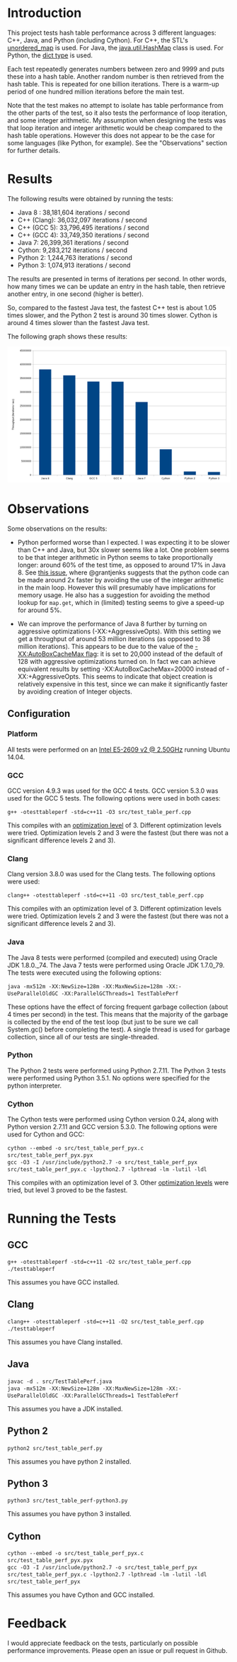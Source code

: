 # Introduction

This project tests hash table performance across 3 different languages: C++, Java, and Python (including Cython). For C++, the STL's
[unordered_map](http://www.cplusplus.com/reference/unordered_map/unordered_map/) is used. For Java, the
[java.util.HashMap](https://docs.oracle.com/javase/8/docs/api/java/util/HashMap.html) class is used. For Python, the
[dict type](https://docs.python.org/2/library/stdtypes.html#mapping-types-dict) is used.

Each test repeatedly generates numbers between zero and 9999 and puts these into a hash table. Another random number is then retrieved from
the hash table. This is repeated for one billion iterations. There is a warm-up period of one hundred million iterations before the main test.

Note that the test makes no attempt to isolate has table performance from the other parts of the test, so it also tests the performance
of loop iteration, and some integer arithmetic. My assumption when designing the tests was that loop iteration and integer arithmetic would
be cheap compared to the hash table operations. However this does not appear to be the case for some languages (like Python, for example). See
the "Observations" section for further details.

# Results

The following results were obtained by running the tests:

 * Java 8 : 38,181,604 iterations / second
 * C++ (Clang): 36,032,097 iterations / second
 * C++ (GCC 5): 33,796,495 iterations / second
 * C++ (GCC 4): 33,749,350 iterations / second
 * Java 7: 26,399,361 iterations / second
 * Cython: 9,283,212 iterations / second
 * Python 2: 1,244,763 iterations / second
 * Python 3: 1,074,913 iterations / second

The results are presented in terms of iterations per second. In other words, how many times we can be update an entry in the hash table, then retrieve
another entry, in one second (higher is better).

So, compared to the fastest Java test, the fastest C++ test is about 1.05 times slower, and the Python 2 test is around 30 times slower. Cython
is around 4 times slower than the fastest Java test.

The following graph shows these results:

![Performance Graph](performancegraph.png "Performance Graph")

# Observations

Some observations on the results:

 * Python performed worse than I expected. I was expecting it to be slower than C++ and Java, but 30x slower seems like a lot.
 One problem seems to be that integer arithmetic in Python seems to take proportionally longer: around 60% of the test time, as opposed to around
 17% in Java 8. See [this issue](https://github.com/nfergu/hashtableperf/issues/1), where @grantjenks suggests that the python code can be made
 around 2x faster by avoiding the use of the integer arithmetic in the main loop. However this will presumably have implications for memory usage.
 He also has a suggestion for avoiding the method lookup for `map.get`, which in (limited) testing seems to give a speed-up for around 5%.

 * We can improve the performance of Java 8 further by turning on aggressive optimizations (-XX:+AggressiveOpts).
 With this setting we get a throughput of around 53 million iterations (as opposed to 38 million iterations). This appears
 to be due to the value of the [-XX:AutoBoxCacheMax flag](http://grepcode.com/file/repository.grepcode.com/java/root/jdk/openjdk/7-b147/java/lang/Integer.java#584):
 it is set to 20,000 instead of the default of 128 with aggressive optimizations turned on. In fact we can achieve equivalent results by
 setting -XX:AutoBoxCacheMax=20000 instead of -XX:+AggressiveOpts. This seems to indicate that object creation is relatively expensive in this test,
 since we can make it significantly faster by avoiding creation of Integer objects.

## Configuration

### Platform

All tests were performed on an [Intel E5-2609 v2 @ 2.50GHz](http://ark.intel.com/products/75787/Intel-Xeon-Processor-E5-2609-v2-10M-Cache-2_50-GHz)
running Ubuntu 14.04.

### GCC

GCC version 4.9.3 was used for the GCC 4 tests. GCC version 5.3.0 was used for the GCC 5 tests. The following options were used in both cases:

```
g++ -otesttableperf -std=c++11 -O3 src/test_table_perf.cpp
```

This compiles with an [optimization level](https://gcc.gnu.org/onlinedocs/gcc/Optimize-Options.html) of 3.
Different optimization levels were tried. Optimization levels 2 and 3 were the fastest (but there was not a significant difference levels 2 and 3).

### Clang

Clang version 3.8.0 was used for the Clang tests. The following options were used:

```
clang++ -otesttableperf -std=c++11 -O3 src/test_table_perf.cpp
```

This compiles with an optimization level of 3.
Different optimization levels were tried. Optimization levels 2 and 3 were the fastest (but there was not a significant difference levels 2 and 3).

### Java

The Java 8 tests were performed (compiled and executed) using Oracle JDK 1.8.0._74. The Java 7 tests were performed using Oracle JDK 1.7.0_79.
The tests were executed using the following options:

```
java -mx512m -XX:NewSize=128m -XX:MaxNewSize=128m -XX:-UseParallelOldGC -XX:ParallelGCThreads=1 TestTablePerf
```

These options have the effect of forcing frequent garbage collection (about 4 times per second) in the test. This means that the majority
of the garbage is collected by the end of the test loop (but just to be sure we call System.gc() before completing the test). A single thread
is used for garbage collection, since all of our tests are single-threaded.

### Python

The Python 2 tests were performed using Python 2.7.11. The Python 3 tests were performed using Python 3.5.1. No options were specified for the
python interpreter.

### Cython

The Cython tests were performed using Cython version 0.24, along with Python version 2.7.11 and GCC version 5.3.0. The following options were used for
Cython and GCC:

```
cython --embed -o src/test_table_perf_pyx.c  src/test_table_perf_pyx.pyx
gcc -O3 -I /usr/include/python2.7 -o src/test_table_perf_pyx src/test_table_perf_pyx.c -lpython2.7 -lpthread -lm -lutil -ldl
```

This compiles with an optimization level of 3. Other [optimization levels](https://gcc.gnu.org/onlinedocs/gcc/Optimize-Options.html) were tried,
but level 3 proved to be the fastest.

# Running the Tests

## GCC

```
g++ -otesttableperf -std=c++11 -O2 src/test_table_perf.cpp
./testtableperf
```

This assumes you have GCC installed.

## Clang

```
clang++ -otesttableperf -std=c++11 -O2 src/test_table_perf.cpp
./testtableperf
```

This assumes you have Clang installed.

## Java

```
javac -d . src/TestTablePerf.java
java -mx512m -XX:NewSize=128m -XX:MaxNewSize=128m -XX:-UseParallelOldGC -XX:ParallelGCThreads=1 TestTablePerf
```

This assumes you have a JDK installed.

## Python 2

```
python2 src/test_table_perf.py
```

This assumes you have python 2 installed.

## Python 3

```
python3 src/test_table_perf-python3.py
```

This assumes you have python 3 installed.

## Cython

```
cython --embed -o src/test_table_perf_pyx.c  src/test_table_perf_pyx.pyx
gcc -O3 -I /usr/include/python2.7 -o src/test_table_perf_pyx src/test_table_perf_pyx.c -lpython2.7 -lpthread -lm -lutil -ldl
src/test_table_perf_pyx
```

This assumes you have Cython and GCC installed.

# Feedback

I would appreciate feedback on the tests, particularly on possible performance improvements. Please open an issue or pull request in Github.